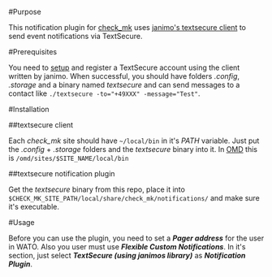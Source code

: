 #Purpose

This notification plugin for [check_mk](http://mathias-kettner.com/check_mk_introduction.html) uses [janimo's textsecure client](https://github.com/janimo/textsecure/) to send event notifications via TextSecure.

#Prerequisites

You need to [setup](https://github.com/janimo/textsecure/wiki/Installation) and register a TextSecure account using the client written by janimo. When successful, you should have folders _.config_, _.storage_ and a binary named _textsecure_ and can send messages to a contact like ```./textsecure -to="+49XXX" -message="Test"```.

#Installation

##textsecure client

Each _check_mk_ site should have ```~/local/bin``` in it's _PATH_ variable. Just put the _.config_ + _.storage_ folders and the _textsecure_ binary into it. In [OMD](http://omdistro.org/) this is ```/omd/sites/$SITE_NAME/local/bin```

##textsecure notification plugin

Get the _textsecure_ binary from this repo, place it into ```$CHECK_MK_SITE_PATH/local/share/check_mk/notifications/``` and make sure it's executable.

#Usage

Before you can use the plugin, you need to set a **_Pager address_** for the user in WATO. Also you user must use **_Flexible Custom Notifications_**. In it's section, just select **_TextSecure (using janimos library)_** as **_Notification Plugin_**.
